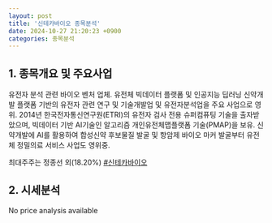 ```yaml
---
layout: post
title: '신테카바이오 종목분석'
date: 2024-10-27 21:20:23 +0900
categories: 종목분석
---
```


## 1. 종목개요 및 주요사업

유전자 분석 관련 바이오 벤처 업체. 유전체 빅데이터 플랫폼 및 인공지능 딥러닝 신약개발 플랫폼 기반의 유전자 관련 연구 및 기술개발업 및 유전자분석업을 주요 사업으로 영위. 2014년 한국전자통신연구원(ETRI)의 유전자 검사 전용 슈퍼컴퓨팅 기술을 출자받았으며, 빅데이터 기반 AI기술인 알고리즘 개인유전체맵플랫폼 기술(PMAP)을 보유. 신약개발에 AI를 활용하여 합성신약 후보물질 발굴 및 항암제 바이오 마커 발굴부터 유전체 정밀의료 서비스 사업도 영위중.

최대주주는 정종선 외(18.20%)
[#신테카바이오](#)

## 2. 시세분석

No price analysis available
